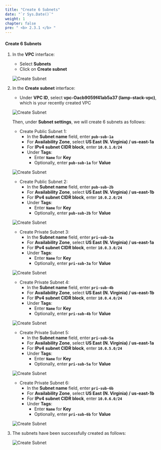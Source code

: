 ```yaml
---
title: "Create 6 Subnets"
date: "`r Sys.Date()`"
weight: 1
chapter: false
pre: " <b> 2.3.1 </b> "
---
```


#### Create 6 Subnets

1. In the **VPC** interface:

   - Select **Subnets**
   - Click on **Create subnet**

   ![Create Subnet](/workshop1-FCJ2024/images/2.3-Subnet/2.3.1-CreateSubnet/0001-createsubnet.png?featherlight=false&width=90pc)

2. In the **Create subnet** interface:

   - Under **VPC ID**, select **vpc-Oacb9059f41ab5a37 (lamp-stack-vpc)**, which is your recently created VPC

   ![Create Subnet](/workshop1-FCJ2024/images/2.3-Subnet/2.3.1-CreateSubnet/0002-createsubnet.png?featherlight=false&width=90pc)

   Then, under **Subnet settings**, we will create 6 subnets as follows:

   - Create Public Subnet 1:
     - In the **Subnet name** field, enter **`pub-sub-1a`**
     - For **Availability Zone**, select **US East (N. Virginia) / us-east-1a**
     - For **IPv4 subnet CIDR block**, enter **`10.0.1.0/24`**
     - Under **Tags**:
       - Enter **`Name`** for **Key**
       - Optionally, enter **`pub-sub-1a`** for **Value**

   ![Create Subnet](/workshop1-FCJ2024/images/2.3-Subnet/2.3.1-CreateSubnet/0003-createsubnet.png?featherlight=false&width=90pc)

   - Create Public Subnet 2:
     - In the **Subnet name** field, enter **`pub-sub-2b`**
     - For **Availability Zone**, select **US East (N. Virginia) / us-east-1b**
     - For **IPv4 subnet CIDR block**, enter **`10.0.2.0/24`**
     - Under **Tags**:
       - Enter **`Name`** for **Key**
       - Optionally, enter **`pub-sub-2b`** for **Value**

   ![Create Subnet](/workshop1-FCJ2024/images/2.3-Subnet/2.3.1-CreateSubnet/0004-createsubnet.png?featherlight=false&width=90pc)

   - Create Private Subnet 3:
     - In the **Subnet name** field, enter **`pri-sub-3a`**
     - For **Availability Zone**, select **US East (N. Virginia) / us-east-1a**
     - For **IPv4 subnet CIDR block**, enter **`10.0.3.0/24`**
     - Under **Tags**:
       - Enter **`Name`** for **Key**
       - Optionally, enter **`pri-sub-3a`** for **Value**

   ![Create Subnet](/workshop1-FCJ2024/images/2.3-Subnet/2.3.1-CreateSubnet/0005-createsubnet.png?featherlight=false&width=90pc)

   - Create Private Subnet 4:
     - In the **Subnet name** field, enter **`pri-sub-4b`**
     - For **Availability Zone**, select **US East (N. Virginia) / us-east-1b**
     - For **IPv4 subnet CIDR block**, enter **`10.0.4.0/24`**
     - Under **Tags**:
       - Enter **`Name`** for **Key**
       - Optionally, enter **`pri-sub-4b`** for **Value**

   ![Create Subnet](/workshop1-FCJ2024/images/2.3-Subnet/2.3.1-CreateSubnet/0006-createsubnet.png?featherlight=false&width=90pc)

   - Create Private Subnet 5:
     - In the **Subnet name** field, enter **`pri-sub-5a`**
     - For **Availability Zone**, select **US East (N. Virginia) / us-east-1a**
     - For **IPv4 subnet CIDR block**, enter **`10.0.5.0/24`**
     - Under **Tags**:
       - Enter **`Name`** for **Key**
       - Optionally, enter **`pri-sub-5a`** for **Value**

   ![Create Subnet](/workshop1-FCJ2024/images/2.3-Subnet/2.3.1-CreateSubnet/0007-createsubnet.png?featherlight=false&width=90pc)

   - Create Private Subnet 6:
     - In the **Subnet name** field, enter **`pri-sub-6b`**
     - For **Availability Zone**, select **US East (N. Virginia) / us-east-1b**
     - For **IPv4 subnet CIDR block**, enter **`10.0.6.0/24`**
     - Under **Tags**:
       - Enter **`Name`** for **Key**
       - Optionally, enter **`pri-sub-6b`** for **Value**

   ![Create Subnet](/workshop1-FCJ2024/images/2.3-Subnet/2.3.1-CreateSubnet/0008-createsubnet.png?featherlight=false&width=90pc)

3. The subnets have been successfully created as follows:

   ![Create Subnet](/workshop1-FCJ2024/images/2.3-Subnet/2.3.1-CreateSubnet/0010-createsubnet.png?featherlight=false&width=90pc)
